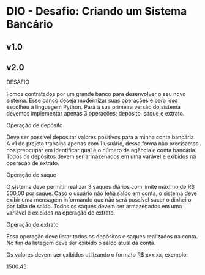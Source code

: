 # DIO - Desafio: Criando um Sistema Bancário

## v1.0


## v2.0

DESAFIO

Fomos contratados por um grande banco para desenvolver o seu novo sistema. Esse banco deseja modernizar suas operações e para isso escolheu a linguagem Python. Para a sua primeira versão do sistema devemos implementar apenas 3 operações: depósito, saque e extrato.

Operação de depósito

Deve ser possível depositar valores positivos para a minha conta bancária. A v1 do projeto trabalha apenas com 1 usuário, dessa forma não precisamos nos preocupar em identificar qual é o número da agência e conta bancária. Todos os depósitos devem ser armazenados em uma varável e exibidos na operação de extrato.

Operação de saque

O sistema deve permitir realizar 3 saques diários com limite máximo de R$ 500,00 por saque. Caso o usuário não teha saldo em conta, o sistema deve exibir uma mensagem informando que não será possível sacar o dinheiro por falta de saldo. Todos os saques devem ser armazenados em uma variável e exibidos na operação de extrato.

Operação de extrato

Essa operação deve listar todos os depósitos e saques realizados na conta. No fim da listagem deve ser exibido o saldo atual da conta.

Os valores devem ser exibidos utilizando o formato R$ xxx.xx, exemplo:

1500.45 